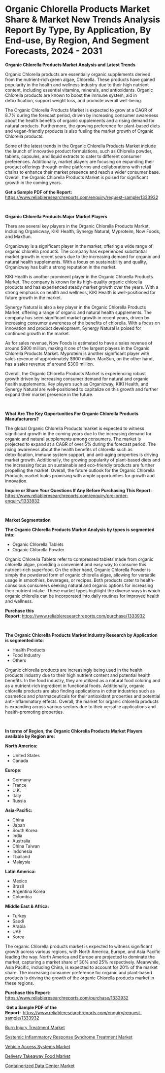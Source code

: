 <p><h1>Organic Chlorella Products Market Share & Market New Trends Analysis Report By Type, By Application, By End-use, By Region, And Segment Forecasts, 2024 - 2031</h1></p><p><strong>Organic Chlorella Products Market Analysis and Latest Trends</strong></p>
<p><p>Organic Chlorella products are essentially organic supplements derived from the nutrient-rich green algae, Chlorella. These products have gained popularity in the health and wellness industry due to their high nutrient content, including essential vitamins, minerals, and antioxidants. Organic Chlorella products are known to boost the immune system, aid in detoxification, support weight loss, and promote overall well-being.</p><p>The Organic Chlorella Products Market is expected to grow at a CAGR of 8.7% during the forecast period, driven by increasing consumer awareness about the health benefits of organic supplements and a rising demand for natural products. Furthermore, the growing preference for plant-based diets and vegan-friendly products is also fueling the market growth of Organic Chlorella products.</p><p>Some of the latest trends in the Organic Chlorella Products Market include the launch of innovative product formulations, such as Chlorella powder, tablets, capsules, and liquid extracts to cater to different consumer preferences. Additionally, market players are focusing on expanding their product offerings through online platforms and collaborations with retail chains to enhance their market presence and reach a wider consumer base. Overall, the Organic Chlorella Products Market is poised for significant growth in the coming years.</p></p>
<p><strong>Get a Sample PDF of the Report:&nbsp;</strong> <a href="https://www.reliableresearchreports.com/enquiry/request-sample/1333932">https://www.reliableresearchreports.com/enquiry/request-sample/1333932</a></p>
<p>&nbsp;</p>
<p><strong>Organic Chlorella Products Major Market Players</strong></p>
<p><p>There are several key players in the Organic Chlorella Products Market, including Organicway, KIKI Health, Synergy Natural, Myproteim, Now Foods, and MaxSun. </p><p>Organicway is a significant player in the market, offering a wide range of organic chlorella products. The company has experienced substantial market growth in recent years due to the increasing demand for organic and natural health supplements. With a focus on sustainability and quality, Organicway has built a strong reputation in the market.</p><p>KIKI Health is another prominent player in the Organic Chlorella Products Market. The company is known for its high-quality organic chlorella products and has experienced steady market growth over the years. With a strong emphasis on health and wellness, KIKI Health is well-positioned for future growth in the market.</p><p>Synergy Natural is also a key player in the Organic Chlorella Products Market, offering a range of organic and natural health supplements. The company has seen significant market growth in recent years, driven by increasing consumer awareness of the benefits of chlorella. With a focus on innovation and product development, Synergy Natural is poised for continued growth in the market.</p><p>As for sales revenue, Now Foods is estimated to have a sales revenue of around $900 million, making it one of the largest players in the Organic Chlorella Products Market. Myproteim is another significant player with sales revenue of approximately $600 million. MaxSun, on the other hand, has a sales revenue of around $300 million.</p><p>Overall, the Organic Chlorella Products Market is experiencing robust growth driven by increasing consumer demand for natural and organic health supplements. Key players such as Organicway, KIKI Health, and Synergy Natural are well-positioned to capitalize on this growth and further expand their market presence in the future.</p></p>
<p>&nbsp;</p>
<p><strong>What Are The Key Opportunities For Organic Chlorella Products Manufacturers?</strong></p>
<p><p>The global Organic Chlorella Products market is expected to witness significant growth in the coming years due to the increasing demand for organic and natural supplements among consumers. The market is projected to expand at a CAGR of over 5% during the forecast period. The rising awareness about the health benefits of chlorella such as detoxification, immune system support, and anti-aging properties is driving market growth. Additionally, the growing popularity of plant-based diets and the increasing focus on sustainable and eco-friendly products are further propelling the market. Overall, the future outlook for the Organic Chlorella Products market looks promising with ample opportunities for growth and innovation.</p></p>
<p><strong>Inquire or Share Your Questions If Any Before Purchasing This Report:</strong> <a href="https://www.reliableresearchreports.com/enquiry/pre-order-enquiry/1333932">https://www.reliableresearchreports.com/enquiry/pre-order-enquiry/1333932</a></p>
<p>&nbsp;</p>
<p><strong>Market Segmentation</strong></p>
<p><strong>The Organic Chlorella Products Market Analysis by types is segmented into:</strong></p>
<p><ul><li>Organic Chlorella Tablets</li><li>Organic Chlorella Powder</li></ul></p>
<p><p>Organic Chlorella Tablets refer to compressed tablets made from organic chlorella algae, providing a convenient and easy way to consume this nutrient-rich superfood. On the other hand, Organic Chlorella Powder is simply the powdered form of organic chlorella algae, allowing for versatile usage in smoothies, beverages, or recipes. Both products cater to health-conscious consumers seeking natural and organic options for increasing their nutrient intake. These market types highlight the diverse ways in which organic chlorella can be incorporated into daily routines for improved health and wellness.</p></p>
<p><strong>Purchase this Report:&nbsp;</strong><a href="https://www.reliableresearchreports.com/purchase/1333932">https://www.reliableresearchreports.com/purchase/1333932</a></p>
<p>&nbsp;</p>
<p><strong>The Organic Chlorella Products Market Industry Research by Application is segmented into:</strong></p>
<p><ul><li>Health Products</li><li>Food Industry</li><li>Others</li></ul></p>
<p><p>Organic chlorella products are increasingly being used in the health products industry due to their high nutrient content and potential health benefits. In the food industry, they are utilized as a natural food coloring and as a nutrient-rich ingredient in functional foods. Additionally, organic chlorella products are also finding applications in other industries such as cosmetics and pharmaceuticals for their antioxidant properties and potential anti-inflammatory effects. Overall, the market for organic chlorella products is expanding across various sectors due to their versatile applications and health-promoting properties.</p></p>
<p>&nbsp;</p>
<p><strong>In terms of Region, the Organic Chlorella Products Market Players available by Region are:</strong></p>
<p>
    <p> <strong> North America: </strong>
        <ul>
            <li>United States</li>
            <li>Canada</li>
        </ul>
        </p> 
    <p> <strong> Europe: </strong>
        <ul>
            <li>Germany</li>
            <li>France</li>
            <li>U.K.</li>
            <li>Italy</li>
            <li>Russia</li>
        </ul>
        </p> 
    <p> <strong> Asia-Pacific: </strong>
        <ul>
            <li>China</li>
            <li>Japan</li>
            <li>South Korea</li>
            <li>India</li>
            <li>Australia</li>
            <li>China Taiwan</li>
            <li>Indonesia</li>
            <li>Thailand</li>
            <li>Malaysia</li>
        </ul>
        </p> 
    <p> <strong> Latin America: </strong>
        <ul>
            <li>Mexico</li>
            <li>Brazil</li>
            <li>Argentina Korea</li>
            <li>Colombia</li>
        </ul>
        </p> 
    <p> <strong> Middle East & Africa: </strong>
        <ul>
            <li>Turkey</li>
            <li>Saudi</li>
            <li>Arabia</li>
            <li>UAE</li>
            <li>Korea</li>
        </ul>
    </p>
    </p>
<p><p>The organic Chlorella products market is expected to witness significant growth across various regions, with North America, Europe, and Asia Pacific leading the way. North America and Europe are projected to dominate the market, capturing a market share of 30% and 25% respectively. Meanwhile, Asia Pacific, including China, is expected to account for 20% of the market share. The increasing consumer preference for organic and plant-based products is driving the growth of the organic Chlorella products market in these regions.</p></p>
<p><strong>Purchase this Report: </strong><a href="https://www.reliableresearchreports.com/purchase/1333932">https://www.reliableresearchreports.com/purchase/1333932</a></p>
<p>&nbsp;<strong>Get a Sample PDF of the Report:&nbsp;&nbsp;</strong><a href="https://www.reliableresearchreports.com/enquiry/request-sample/1333932">https://www.reliableresearchreports.com/enquiry/request-sample/1333932</a></p>
<p><strong></strong></p>
<p><p><a href="https://medium.com/@dinafritsch/burn-injury-treatment-market-size-market-outlook-and-market-forecast-2024-to-2031-13e28de8f879">Burn Injury Treatment Market</a></p><p><a href="https://medium.com/@dinafritsch/systemic-inflammatory-response-syndrome-treatment-market-insight-market-trends-growth-forecasted-40745acb4f94">Systemic Inflammatory Response Syndrome Treatment Market</a></p><p><a href="https://medium.com/@luispacocha/vehicle-access-systems-market-analysis-its-cagr-market-segmentation-and-global-industry-overview-a74cbf8d0b79">Vehicle Access Systems Market</a></p><p><a href="https://medium.com/@luispacocha/delivery-takeaway-food-market-analysis-and-sze-forecasted-for-period-from-2024-to-2031-c56649aab3d1">Delivery Takeaway Food Market</a></p><p><a href="https://medium.com/@seanhunt765/containerized-data-center-market-the-key-to-successful-business-strategy-forecast-till-2031-947bb9fc8f13">Containerized Data Center Market</a></p></p>